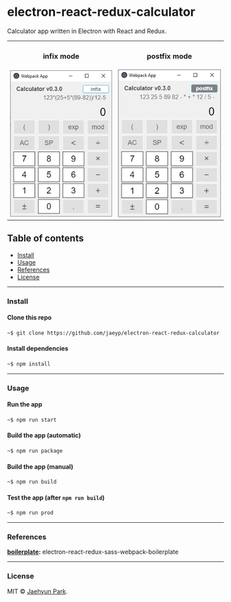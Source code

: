 # electron-react-redux-calculator
Calculator app written in Electron with React and Redux.

<table align="center">
<tr height="30px">
<td align="center"><h3>infix mode</h3></td>
<td align="center"><h3>postfix mode</h3></td>
</tr>
<tr>
<td><img src="./docs/images/calculator-infix-electron.png"></td>
<td><img src="./docs/images/calculator-postfix-electron.png"></td>
</table>

## Table of contents

* [Install](#install)
* [Usage](#usage)
* [References](#references)
* [License](#license)

---  

### Install

#### Clone this repo

```bash
~$ git clone https://github.com/jaeyp/electron-react-redux-calculator
```

#### Install dependencies

```bash
~$ npm install
```

---  

### Usage

#### Run the app

```bash
~$ npm run start
```

#### Build the app (automatic)

```bash
~$ npm run package
```

#### Build the app (manual)

```bash
~$ npm run build
```

#### Test the app (after `npm run build`)

```bash
~$ npm run prod
```

---  

### References
**[boilerplate](https://github.com/jaeyp/electron-react-redux-sass-webpack-boilerplate):** electron-react-redux-sass-webpack-boilerplate 

---  

### License

MIT © [Jaehyun Park](https://portfolio.jaeyp.xyz).
